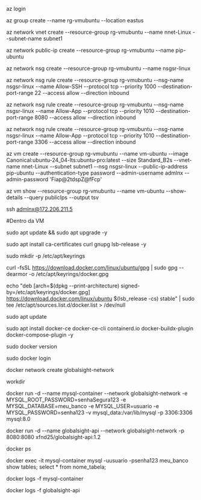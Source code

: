az login

az group create --name rg-vmubuntu --location eastus

az network vnet create --resource-group rg-vmubuntu --name nnet-Linux --subnet-name subnet1

az network public-ip create --resource-group rg-vmubuntu --name pip-ubuntu

az network nsg create --resource-group rg-vmubuntu --name nsgsr-linux

az network nsg rule create --resource-group rg-vmubuntu --nsg-name nsgsr-linux --name Allow-SSH --protocol tcp --priority 1000 --destination-port-range 22 --access allow --direction inbound

az network nsg rule create --resource-group rg-vmubuntu --nsg-name nsgsr-linux --name Allow-App --protocol tcp --priority 1010 --destination-port-range 8080 --access allow --direction inbound

az network nsg rule create --resource-group rg-vmubuntu --nsg-name nsgsr-linux --name Allow-App --protocol tcp --priority 1010 --destination-port-range 3306 --access allow --direction inbound

az vm create --resource-group rg-vmubuntu --name vm-ubuntu --image Canonical:ubuntu-24_04-lts:ubuntu-pro:latest --size Standard_B2s --vnet-name nnet-Linux --subnet subnet1 --nsg nsgsr-linux --public-ip-address pip-ubuntu --authentication-type password --admin-username admlnx --admin-password 'Fiap@2tdspZ@fFcp'

az vm show --resource-group rg-vmubuntu --name vm-ubuntu --show-details --query publicIps --output tsv

ssh admlnx@172.206.211.5

#Dentro da VM

sudo apt update && sudo apt upgrade -y

sudo apt install ca-certificates curl gnupg lsb-release -y

sudo mkdir -p /etc/apt/keyrings

curl -fsSL https://download.docker.com/linux/ubuntu/gpg | sudo gpg --dearmor -o /etc/apt/keyrings/docker.gpg

echo
"deb [arch=$(dpkg --print-architecture) signed-by=/etc/apt/keyrings/docker.gpg]
https://download.docker.com/linux/ubuntu $(lsb_release -cs) stable" |
sudo tee /etc/apt/sources.list.d/docker.list > /dev/null

sudo apt update

sudo apt install docker-ce docker-ce-cli containerd.io docker-buildx-plugin docker-compose-plugin -y

sudo docker version

sudo docker login

docker network create globalsight-network 

workdir 

docker run -d --name mysql-container --network globalsight-network -e MYSQL_ROOT_PASSWORD=senhaSegura123 -e MYSQL_DATABASE=meu_banco -e MYSQL_USER=usuario -e MYSQL_PASSWORD=senha123 -v mysql_data:/var/lib/mysql -p 3306:3306 mysql:8.0

docker run -d --name globalsight-api --network globalsight-network -p 8080:8080 xfnd25/globalsight-api:1.2

docker ps

docker exec -it mysql-container mysql -uusuario -psenha123 meu_banco
show tables;
select * from nome_tabela;

docker logs -f mysql-container

docker logs -f globalsight-api




